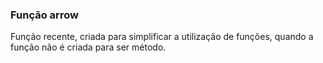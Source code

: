 ### Função arrow
<p>  Função recente, criada para simplificar a utilização de funções, quando a função não é criada para ser método.
